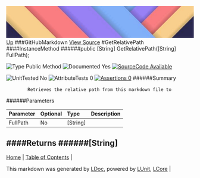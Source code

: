 ![](../Content/LDoc-banner-small.png "")
[Up](GitHubMarkdown.md)
###GitHubMarkdown
[View Source](GitHubMarkdown.md)
#GetRelativePath
####InstanceMethod
######public [String] GetRelativePath([String] FullPath);

![Type Public Method](http://b.repl.ca/v1/Type-Public%20Method-lightgrey.png "") ![Documented Yes](http://b.repl.ca/v1/Documented-Yes-brightgreen.png "") [![SourceCode Available](http://b.repl.ca/v1/SourceCode-Available-brightgreen.png "")](GitHubMarkdown.md)

![UnitTested No](http://b.repl.ca/v1/UnitTested-No-lightgrey.png "") ![AttributeTests 0](http://b.repl.ca/v1/AttributeTests-0-lightgrey.png "") [![Assertions 0](http://b.repl.ca/v1/Assertions-0-brightgreen.png "")](GitHubMarkdown.md)
######Summary

            Retrieves the relative path from this markdown file to 
######Parameters

Parameter | Optional | Type | Description
:---  | :---  | :---  | :--- 
FullPath | No | [String] | 

####Returns
######[String]
---

[Home](../../README.md) | [Table of Contents](../../TableOfContents.md) | 


This markdown was generated by [LDoc](https://github.com/CodeSingularity/LDoc), powered by [LUnit](https://github.com/CodeSingularity/LUnit), [LCore](https://github.com/CodeSingularity/LCore) | 

